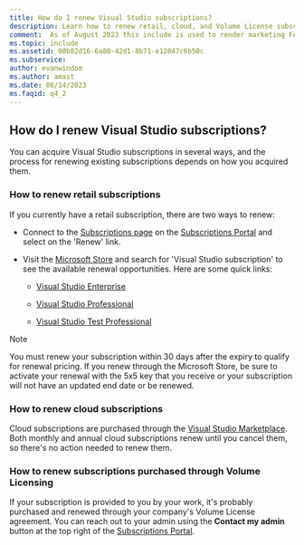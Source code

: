 ```yaml
---
title: How do I renew Visual Studio subscriptions?
description: Learn how to renew retail, cloud, and Volume License subscriptions
comment:  As of August 2023 this include is used to render marketing FAQ content for VS Subscriptions in the following portals - VSCom, Manage, and My portals. It was not used for learn.microsoft.com content at that time.  SMEs are Evan Windom and Larissa Crawford of Red Door Collaborative and Sharvari Dighe.
ms.topic: include
ms.assetid: 00b82d16-6a80-42d1-8b71-e12047c6b50c
ms.subservice: 
author: evanwindom
ms.author: amast
ms.date: 08/14/2023
ms.faqid: q4_2
---
```


## How do I renew Visual Studio subscriptions? 

You can acquire Visual Studio subscriptions in several ways, and the process for renewing existing subscriptions depends on how you acquired them.

### How to renew retail subscriptions 

If you currently have a retail subscription, there are two ways to renew: 

+ Connect to the [Subscriptions page](https://my.visualstudio.com/subscriptions) on the [Subscriptions Portal](https://my.visualstudio.com/benefits) and select on the 'Renew' link. 
+ Visit the [Microsoft Store](https://www.microsoft.com/store) and search for 'Visual Studio subscription' to see the available renewal opportunities. Here are some quick links: 

    + [Visual Studio Enterprise](https://www.microsoft.com/p/visual-studio-enterprise-subscription/dg7gmgf0dst4?activetab=pivot%3aoverviewtab) 
    + [Visual Studio Professional](https://www.microsoft.com/p/visual-studio-professional-subscription/dg7gmgf0dst3?activetab=pivot%3aoverviewtab)

    + [Visual Studio Test Professional](https://www.microsoft.com/p/visual-studio-test-professional-subscription/dg7gmgf0dst6?activetab=pivot%3aoverviewtab) 

> [!Note]
> You must renew your subscription within 30 days after the expiry to qualify for renewal pricing. If you renew through the Microsoft Store, be sure to activate your renewal with the 5x5 key that you receive or your subscription will not have an updated end date or be renewed.

### How to renew cloud subscriptions
Cloud subscriptions are purchased through the [Visual Studio Marketplace](https://marketplace.visualstudio.com/).  Both monthly and annual cloud subscriptions renew until you cancel them, so there's no action needed to renew them.

### How to renew subscriptions purchased through Volume Licensing
If your subscription is provided to you by your work, it's probably purchased and renewed through your company's Volume License agreement.  You can reach out to your admin using the **Contact my admin** button at the top right of the [Subscriptions Portal](https://my.visualstudio.com/benefits).
